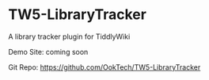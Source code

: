 # TW5-LibraryTracker
A library tracker plugin for TiddlyWiki

Demo Site: coming soon

Git Repo: https://github.com/OokTech/TW5-LibraryTracker
